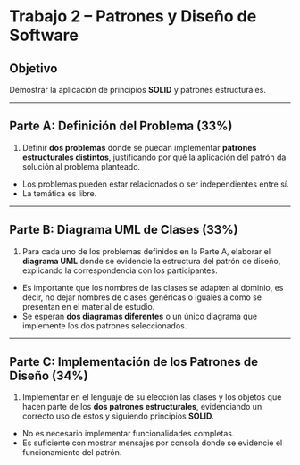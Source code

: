 # Trabajo 2 – Patrones y Diseño de Software

## Objetivo
Demostrar la aplicación de principios **SOLID** y patrones estructurales.

---

## Parte A: Definición del Problema (33%)

1. Definir **dos problemas** donde se puedan implementar **patrones estructurales distintos**, justificando por qué la aplicación del patrón da solución al problema planteado.

  - Los problemas pueden estar relacionados o ser independientes entre sí.
  - La temática es libre.

---

## Parte B: Diagrama UML de Clases (33%)

1. Para cada uno de los problemas definidos en la Parte A, elaborar el **diagrama UML** donde se evidencie la estructura del patrón de diseño, explicando la correspondencia con los participantes.

  - Es importante que los nombres de las clases se adapten al dominio, es decir, no dejar nombres de clases genéricas o iguales a como se presentan en el material de estudio.
  - Se esperan **dos diagramas diferentes** o un único diagrama que implemente los dos patrones seleccionados.

---

## Parte C: Implementación de los Patrones de Diseño (34%)

1. Implementar en el lenguaje de su elección las clases y los objetos que hacen parte de los **dos patrones estructurales**, evidenciando un correcto uso de estos y siguiendo principios **SOLID**.

  - No es necesario implementar funcionalidades completas.
  - Es suficiente con mostrar mensajes por consola donde se evidencie el funcionamiento del patrón.
